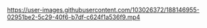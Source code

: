 

https://user-images.githubusercontent.com/103026372/188146955-02951be2-5c29-40f6-b7df-c624f1a536f9.mp4

